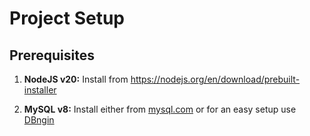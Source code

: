 # Project Setup

## Prerequisites

1. **NodeJS v20:** Install from https://nodejs.org/en/download/prebuilt-installer

2. **MySQL v8:** Install either from [mysql.com](https://dev.mysql.com/downloads/) or for an easy setup use
   [DBngin](https://dbngin.com/)
